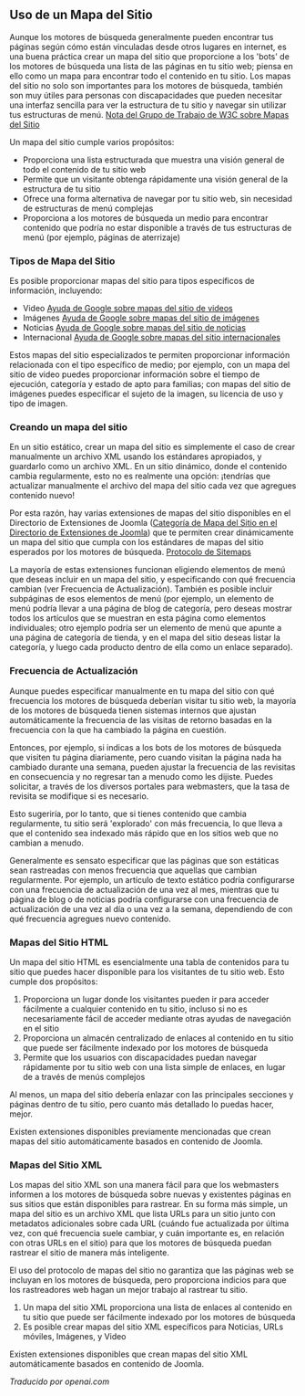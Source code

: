 <!-- Filename: Using_A_Sitemap / Display title: Usando un Mapa del Sitio -->

## Uso de un Mapa del Sitio

Aunque los motores de búsqueda generalmente pueden encontrar tus páginas según cómo están vinculadas desde otros lugares en internet, es una buena práctica crear un mapa del sitio que proporcione a los 'bots' de los motores de búsqueda una lista de las páginas en tu sitio web; piensa en ello como un mapa para encontrar todo el contenido en tu sitio. Los mapas del sitio no solo son importantes para los motores de búsqueda, también son muy útiles para personas con discapacidades que pueden necesitar una interfaz sencilla para ver la estructura de tu sitio y navegar sin utilizar tus estructuras de menú. <a href="https://www.w3.org/TR/WCAG20-TECHS/G63.html"
rel="nofollow noreferrer noopener">Nota del Grupo de Trabajo de W3C sobre
Mapas del Sitio</a>

Un mapa del sitio cumple varios propósitos:

- Proporciona una lista estructurada que muestra una visión general de todo el contenido de tu sitio web
- Permite que un visitante obtenga rápidamente una visión general de la estructura de tu sitio
- Ofrece una forma alternativa de navegar por tu sitio web, sin necesidad de estructuras de menú complejas
- Proporciona a los motores de búsqueda un medio para encontrar contenido que podría no estar disponible a través de tus estructuras de menú (por ejemplo, páginas de aterrizaje)

### Tipos de Mapa del Sitio

Es posible proporcionar mapas del sitio para tipos específicos de información, incluyendo:

- Video <a href="https://support.google.com/webmasters/answer/80471"
  rel="nofollow noreferrer noopener">Ayuda de Google sobre mapas del sitio de videos</a>
- Imágenes <a
  href="https://support.google.com/webmasters/answer/answer.py?answer=178636"
  rel="nofollow noreferrer noopener">Ayuda de Google sobre mapas del sitio de imágenes</a>
- Noticias <a href="https://support.google.com/news/publisher/answer/75717"
  rel="nofollow noreferrer noopener">Ayuda de Google sobre mapas del sitio de noticias</a>
- Internacional <a
  href="https://support.google.com/webmasters/answer/2620865?hl=en&amp;ref_topic=2370587"
  rel="nofollow noreferrer noopener">Ayuda de Google sobre mapas del sitio internacionales</a>

Estos mapas del sitio especializados te permiten proporcionar información relacionada con el tipo específico de medio; por ejemplo, con un mapa del sitio de video puedes proporcionar información sobre el tiempo de ejecución, categoría y estado de apto para familias; con mapas del sitio de imágenes puedes especificar el sujeto de la imagen, su licencia de uso y tipo de imagen.

### Creando un mapa del sitio

En un sitio estático, crear un mapa del sitio es simplemente el caso de crear manualmente un archivo XML usando los estándares apropiados, y guardarlo como un archivo XML. En un sitio dinámico, donde el contenido cambia regularmente, esto no es realmente una opción: ¡tendrías que actualizar manualmente el archivo del mapa del sitio cada vez que agregues contenido nuevo!

Por esta razón, hay varias extensiones de mapas del sitio disponibles en el Directorio de Extensiones de Joomla (<a href="https://extensions.joomla.org/category/structure-a-navigation/site-map"
rel="noreferrer noopener">Categoría de Mapa del Sitio en el Directorio de Extensiones de Joomla</a>) que te permiten crear dinámicamente un mapa del sitio que cumpla con los estándares de mapas del sitio esperados por los motores de búsqueda. <a href="https://www.sitemaps.org/"
rel="nofollow noreferrer noopener">Protocolo de Sitemaps</a>

La mayoría de estas extensiones funcionan eligiendo elementos de menú que deseas incluir en un mapa del sitio, y especificando con qué frecuencia cambian (ver Frecuencia de Actualización). También es posible incluir subpáginas de esos elementos de menú (por ejemplo, un elemento de menú podría llevar a una página de blog de categoría, pero deseas mostrar todos los artículos que se muestran en esta página como elementos individuales; otro ejemplo podría ser un elemento de menú que apunte a una página de categoría de tienda, y en el mapa del sitio deseas listar la categoría, y luego cada producto dentro de ella como un enlace separado).

### Frecuencia de Actualización

Aunque puedes especificar manualmente en tu mapa del sitio con qué frecuencia los motores de búsqueda deberían visitar tu sitio web, la mayoría de los motores de búsqueda tienen sistemas internos que ajustan automáticamente la frecuencia de las visitas de retorno basadas en la frecuencia con la que ha cambiado la página en cuestión.

Entonces, por ejemplo, si indicas a los bots de los motores de búsqueda que visiten tu página diariamente, pero cuando visitan la página nada ha cambiado durante una semana, pueden ajustar la frecuencia de las revisitas en consecuencia y no regresar tan a menudo como les dijiste. Puedes solicitar, a través de los diversos portales para webmasters, que la tasa de revisita se modifique si es necesario.

Esto sugeriría, por lo tanto, que si tienes contenido que cambia regularmente, tu sitio será 'explorado' con más frecuencia, lo que lleva a que el contenido sea indexado más rápido que en los sitios web que no cambian a menudo.

Generalmente es sensato especificar que las páginas que son estáticas sean rastreadas con menos frecuencia que aquellas que cambian regularmente. Por ejemplo, un artículo de texto estático podría configurarse con una frecuencia de actualización de una vez al mes, mientras que tu página de blog o de noticias podría configurarse con una frecuencia de actualización de una vez al día o una vez a la semana, dependiendo de con qué frecuencia agregues nuevo contenido.

### Mapas del Sitio HTML

Un mapa del sitio HTML es esencialmente una tabla de contenidos para tu sitio que puedes hacer disponible para los visitantes de tu sitio web. Esto cumple dos propósitos:

1.  Proporciona un lugar donde los visitantes pueden ir para acceder fácilmente a cualquier contenido en tu sitio, incluso si no es necesariamente fácil de acceder mediante otras ayudas de navegación en el sitio
2.  Proporciona un almacén centralizado de enlaces al contenido en tu sitio que puede ser fácilmente indexado por los motores de búsqueda
3.  Permite que los usuarios con discapacidades puedan navegar rápidamente por tu sitio web con una lista simple de enlaces, en lugar de a través de menús complejos

Al menos, un mapa del sitio debería enlazar con las principales secciones y páginas dentro de tu sitio, pero cuanto más detallado lo puedas hacer, mejor.

Existen extensiones disponibles previamente mencionadas que crean mapas del sitio automáticamente basados en contenido de Joomla.

### Mapas del Sitio XML

Los mapas del sitio XML son una manera fácil para que los webmasters informen a los motores de búsqueda sobre nuevas y existentes páginas en sus sitios que están disponibles para rastrear. En su forma más simple, un mapa del sitio es un archivo XML que lista URLs para un sitio junto con metadatos adicionales sobre cada URL (cuándo fue actualizada por última vez, con qué frecuencia suele cambiar, y cuán importante es, en relación con otras URLs en el sitio) para que los motores de búsqueda puedan rastrear el sitio de manera más inteligente.

El uso del protocolo de mapas del sitio no garantiza que las páginas web se incluyan en los motores de búsqueda, pero proporciona indicios para que los rastreadores web hagan un mejor trabajo al rastrear tu sitio.

1.  Un mapa del sitio XML proporciona una lista de enlaces al contenido en tu sitio que puede ser fácilmente indexado por los motores de búsqueda
2.  Es posible crear mapas del sitio XML específicos para Noticias, URLs móviles, Imágenes, y Video

Existen extensiones disponibles que crean mapas del sitio XML automáticamente basados en contenido de Joomla.

*Traducido por openai.com*

